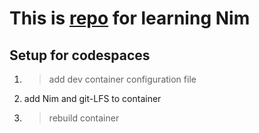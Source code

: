 # This is [repo](https://github.com/shin0kaze/NimTut) for learning Nim

## Setup for codespaces

1. > add dev container configuration file
2. add Nim and git-LFS to container
3. > rebuild container

